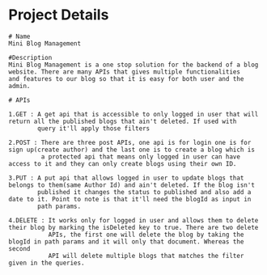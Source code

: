 # Project Details

    # Name
    Mini Blog Management

    #Description
    Mini Blog Management is a one stop solution for the backend of a blog website. There are many APIs that gives multiple functionalities 
    and features to our blog so that it is easy for both user and the admin.

    # APIs

    1.GET : A get api that is accessible to only logged in user that will return all the published blogs that ain't deleted. If used with
            query it'll apply those filters

    2.POST : There are three post APIs, one api is for login one is for sign up(create author) and the last one is to create a blog which is
             a protected api that means only logged in user can have access to it and they can only create blogs using their own ID.
    
    3.PUT : A put api that allows logged in user to update blogs that belongs to them(same Author Id) and ain't deleted. If the blog isn't 
            published it changes the status to published and also add a date to it. Point to note is that it'll need the blogId as input in 
            path params.

    4.DELETE : It works only for logged in user and allows them to delete their blog by marking the isDeleted key to true. There are two delete
               APIs, the first one will delete the blog by taking the blogId in path params and it will only that document. Whereas the second
               API will delete multiple blogs that matches the filter given in the queries. 
